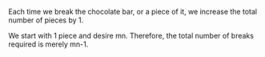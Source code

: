 Each time we break the chocolate bar, or a piece of it, we increase the total number of pieces by 1. 

We start with 1 piece and desire mn. Therefore, the total number of breaks required is merely mn-1.
